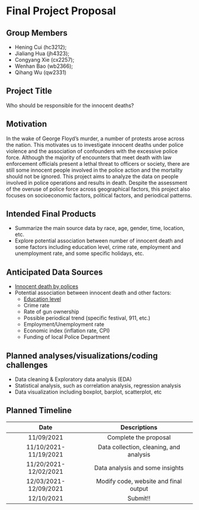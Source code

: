 Final Project Proposal
================

## Group Members

-   Hening Cui (hc3212);  
-   Jialiang Hua (jh4323);  
-   Congyang Xie (cx2257);  
-   Wenhan Bao (wb2366);  
-   Qihang Wu (qw2331)

## Project Title

Who should be responsible for the innocent deaths?

## Motivation

In the wake of George Floyd’s murder, a number of protests arose across
the nation. This motivates us to investigate innocent deaths under
police violence and the association of confounders with the excessive
police force. Although the majority of encounters that meet death with
law enforcement officials present a lethal threat to officers or
society, there are still some innocent people involved in the police
action and the mortality should not be ignored. This project aims to
analyze the data on people involved in police operations and results in
death. Despite the assessment of the overuse of police force across
geographical factors, this project also focuses on socioeconomic
factors, political factors, and periodical patterns.

## Intended Final Products

-   Summarize the main source data by race, age, gender, time, location,
    etc.  
-   Explore potential association between number of innocent death and
    some factors including education level, crime rate, employment and
    unemployment rate, and some specific holidays, etc.

## Anticipated Data Sources

-   [Innocent death by
    polices](https://www.kaggle.com/kannan1314/innocent-deaths-caused-by-police-all-time)  
-   Potential association between innocent death and other factors:
    -   [Education
        level](https://www.census.gov/data/tables/2020/demo/educational-attainment/cps-detailed-tables.html)  
    -   Crime rate  
    -   Rate of gun ownership  
    -   Possible periodical trend (specific festival, 911, etc.)  
    -   Employment/Unemployment rate  
    -   Economic index (inflation rate, CPI)  
    -   Funding of local Police Department

## Planned analyses/visualizations/coding challenges

-   Data cleaning & Exploratory data analysis (EDA)  
-   Statistical analysis, such as correlation analysis, regression
    analysis  
-   Data visualization including boxplot, barplot, scatterplot, etc

## Planned Timeline

|          Date          |              Descriptions               |
|:----------------------:|:---------------------------------------:|
|       11/09/2021       |          Complete the proposal          |
| 11/10/2021- 11/19/2021 | Data collection, cleaning, and analysis |
| 11/20/2021- 12/02/2021 |     Data analysis and some insights     |
| 12/03/2021- 12/09/2021 |  Modify code, website and final output  |
|       12/10/2021       |                Submit!!                 |
